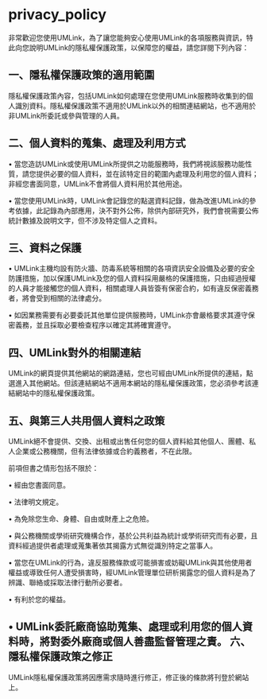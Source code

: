 # privacy_policy
非常歡迎您使用UMLink，為了讓您能夠安心使用UMLink的各項服務與資訊，特此向您說明UMLink的隱私權保護政策，以保障您的權益，請您詳閱下列內容：

一、隱私權保護政策的適用範圍
---------
隱私權保護政策內容，包括UMLink如何處理在您使用UMLink服務時收集到的個人識別資料。隱私權保護政策不適用於UMLink以外的相關連結網站，也不適用於非UMLink所委託或參與管理的人員。

二、個人資料的蒐集、處理及利用方式
---------
•	當您造訪UMLink或使用UMLink所提供之功能服務時，我們將視該服務功能性質，請您提供必要的個人資料，並在該特定目的範圍內處理及利用您的個人資料；非經您書面同意，UMLink不會將個人資料用於其他用途。

•	當您使用UMLink時，UMLink會記錄您的點選資料記錄，做為改進UMLink的參考依據，此記錄為內部應用，決不對外公佈，除供內部研究外，我們會視需要公佈統計數據及說明文字，但不涉及特定個人之資料。

三、資料之保護
---------
•	UMLink主機均設有防火牆、防毒系統等相關的各項資訊安全設備及必要的安全防護措施，加以保護UMLink及您的個人資料採用嚴格的保護措施，只由經過授權的人員才能接觸您的個人資料，相關處理人員皆簽有保密合約，如有違反保密義務者，將會受到相關的法律處分。

•	如因業務需要有必要委託其他單位提供服務時，UMLink亦會嚴格要求其遵守保密義務，並且採取必要檢查程序以確定其將確實遵守。

四、UMLink對外的相關連結
---------
UMLink的網頁提供其他網站的網路連結，您也可經由UMLink所提供的連結，點選進入其他網站。但該連結網站不適用本網站的隱私權保護政策，您必須參考該連結網站中的隱私權保護政策。

五、與第三人共用個人資料之政策
---------
UMLink絕不會提供、交換、出租或出售任何您的個人資料給其他個人、團體、私人企業或公務機關，但有法律依據或合約義務者，不在此限。

前項但書之情形包括不限於：

•	經由您書面同意。

•	法律明文規定。

•	為免除您生命、身體、自由或財產上之危險。

•	與公務機關或學術研究機構合作，基於公共利益為統計或學術研究而有必要，且資料經過提供者處理或蒐集著依其揭露方式無從識別特定之當事人。

•	當您在UMLink的行為，違反服務條款或可能損害或妨礙UMLink與其他使用者權益或導致任何人遭受損害時，經UMLink管理單位研析揭露您的個人資料是為了辨識、聯絡或採取法律行動所必要者。

•	有利於您的權益。

•	UMLink委託廠商協助蒐集、處理或利用您的個人資料時，將對委外廠商或個人善盡監督管理之責。
六、隱私權保護政策之修正
---------
UMLink隱私權保護政策將因應需求隨時進行修正，修正後的條款將刊登於網站上。


